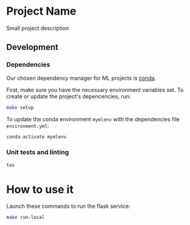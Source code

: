 Project Name
========

Small project description


Development
-----------
### Dependencies

Our chosen dependency manager for ML projects is [conda](https://docs.conda.io/projects/conda/en/latest/user-guide/getting-started.html).

First, make sure you have the necessary environment variables set. To create or update the project's depencencies, run:
```sh
make setup
```

To update the conda environment `mymlenv` with the dependencies file `environment.yml`:
```sh
conda activate mymlenv
```

### Unit tests and linting
```sh
tox
```

How to use it
=============

Launch these commands to run the flask service:

```sh
make run-local
```
